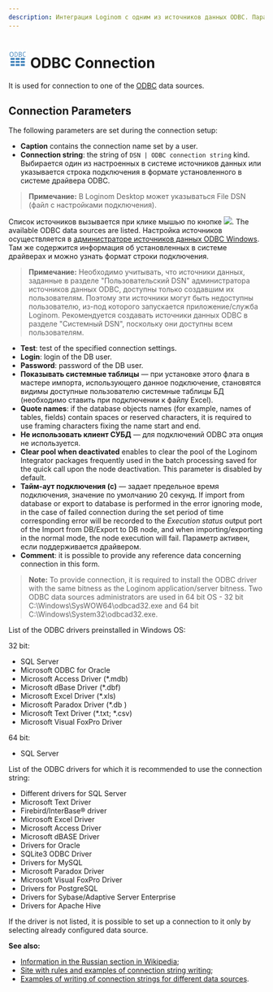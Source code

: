 ```yaml
---
description: Интеграция Loginom с одним из источников данных ODBC. Параметры подключения. Список предустановленных в ОС Windows драйверов ODBC.
---
```

# ![ ](../../../images/icons/common/data-sources/driver-odbc_default.svg) ODBC Connection

It is used for connection to one of the [ODBC](https://wiki.loginom.ru/articles/odbc.html) data sources.

## Connection Parameters

The following parameters are set during the connection setup:

* **Caption** contains the connection name set by a user.
* **Connection string**: the string of `DSN | ODBC connection string` kind. Выбирается один из настроенных в системе источников данных или указывается строка подключения в формате установленного в системе драйвера ODBC.

> **Примечание:** В Loginom Desktop может указываться File DSN (файл с настройками подключения).

Список источников вызывается при клике мышью по кнопке ![ ](../../../images/extjs-theme/form/open-trigger/open-trigger_default.svg). The available ODBC data sources are listed. Настройка источников осуществляется в [администраторе источников данных ODBC Windows](https://docs.microsoft.com/ru-ru/sql/database-engine/configure-windows/open-the-odbc-data-source-administrator). Там же содержится информация об установленных в системе драйверах и можно узнать формат строки подключения.

> **Примечание:** Необходимо учитывать, что источники данных, заданные в разделе "Пользовательский DSN" администратора источников данных ODBC, доступны только создавшим их пользователям. Поэтому эти источники могут быть недоступны пользователю, из-под которого запускается приложение/служба Loginom. Рекомендуется создавать источники данных ODBC в разделе "Системный DSN", поскольку они доступны всем пользователям.


* **Test**: test of the specified connection settings.
* **Login**: login of the DB user.
* **Password**: password of the DB user.
* **Показывать системные таблицы** — при установке этого флага в мастере импорта, использующего данное подключение, становятся видимы доступные пользователю системные таблицы БД (необходимо ставить при подключении к файлу Excel).
* **Quote names**: if the database objects names (for example, names of tables, fields) contain spaces or reserved characters, it is required to use framing characters fixing the name start and end.
* **Не использовать клиент СУБД** — для подключений ODBC эта опция не используется.
* **Clear pool when deactivated** enables to clear the pool of the Loginom Integrator packages frequently used in the batch processing saved for the quick call upon the node deactivation. This parameter is disabled by default.
* **Тайм-аут подключения (c)** — задает предельное время подключения, значение по умолчанию 20 секунд. If import from database or export to database is performed in the error ignoring mode, in the case of failed connection during the set period of time corresponding error will be recorded to the *Execution status* output port of the Import from DB/Export to DB node, and when importing/exporting in the normal mode, the node execution will fail. Параметр активен, если поддерживается драйвером.
* **Comment**: it is possible to provide any reference data concerning connection in this form.

> **Note:** To provide connection, it is required to install the ODBC driver with the same bitness as the Loginom application/server bitness. Two ODBC data sources administrators are used in 64 bit OS - 32 bit C:\Windows\SysWOW64\odbcad32.exe and 64 bit C:\Windows\System32\odbcad32.exe.

List of the ODBC drivers preinstalled in Windows OS:

32 bit:

* SQL Server
* Microsoft ODBC for Oracle
* Microsoft Access Driver (*.mdb)
* Microsoft dBase Driver (*.dbf)
* Microsoft Excel Driver (*.xls)
* Microsoft Paradox Driver (*.db )
* Microsoft Text Driver (*.txt; *.csv)
* Microsoft Visual FoxPro Driver

64 bit:

* SQL Server

List of the ODBC drivers for which it is recommended to use the connection string:

* Different drivers for SQL Server
* Microsoft Text Driver
* Firebird/InterBase® driver
* Microsoft Excel Driver
* Microsoft Access Driver
* Microsoft dBASE Driver
* Drivers for Oracle
* SQLite3 ODBC Driver
* Drivers for MySQL
* Microsoft Paradox Driver
* Microsoft Visual FoxPro Driver
* Drivers for PostgreSQL
* Drivers for Sybase/Adaptive Server Enterprise
* Drivers for Apache Hive

If the driver is not listed, it is possible to set up a connection to it only by selecting already configured data source.

**See also:**

* [Information in the Russian section in Wikipedia](https://ru.wikipedia.org/wiki/ODBC);
* [Site with rules and examples of connection string writing](https://www.connectionstrings.com/);
* [Examples of writing of connection strings for different data sources](https://www.sqlmaestro.com/resources/all/anysql_maestro_connection_strings/).
